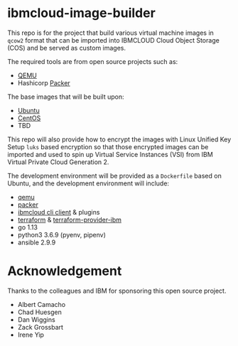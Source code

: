 # ibmcloud-image-builder


This repo is for the project that build various virtual machine images in `qcow2` format that can be imported into IBMCLOUD Cloud Object Storage (COS) and be served as custom images.

The required tools are from open source projects such as:
* [QEMU](https://www.qemu.org)
* Hashicorp [Packer](https://github.com/hashicorp/packer)

The base images that will be built upon:
* [Ubuntu](https://cloud-images.ubuntu.com)
* [CentOS](https://cloud.centos.org/centos/7/images/)
* TBD

This repo will also provide how to encrypt the images with Linux Unified Key Setup `luks` based encryption so that those encrypted images can be imported and used to spin up Virtual Service Instances (VSI) from IBM Virtual Private Cloud Generation 2.

The development environment will be provided as a `Dockerfile` based on Ubuntu, and the development environment will include:
* [qemu](https://www.qemu.org)
* [packer](https://github.com/hashicorp/packer)
* [ibmcloud cli client](https://github.com/IBM-Cloud/ibm-cloud-cli-release) & plugins
* [terraform](https://github.com/hashicorp/terraform) & [terraform-provider-ibm](https://github.com/IBM-Cloud/terraform-provider-ibm)
* go 1.13
* python3 3.6.9 (pyenv, pipenv)
* ansible 2.9.9


# Acknowledgement
Thanks to the colleagues and IBM for sponsoring this open source project.

* Albert Camacho
* Chad Huesgen
* Dan Wiggins
* Zack Grossbart
* Irene Yip
